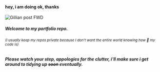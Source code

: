 #### hey, i am <!--not--> doing ok, thanks

![Gillian post FWD](https://animeignite.com/wp-content/uploads/2023/04/asobi-asobase.gif)

##### Welcome to my portfolio repo.
###### <sub>(I usually keep my repos private because I don’t want the entire world knowing how :poop: my code is)</sub>

##### Please watch your step, appologies for the clutter, i'll make sure i get around to tidying up ~~soon~~ eventually.

